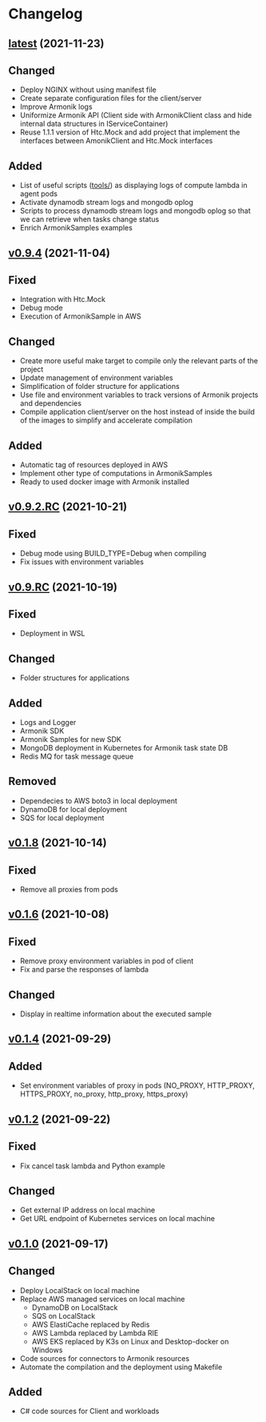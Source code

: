 # Changelog

## [latest](https://github.com/aneoconsulting/armonik/tree/latest) (2021-11-23)
Changed
-
* Deploy NGINX without using manifest file
* Create separate configuration files for the client/server
* Improve Armonik logs
* Uniformize Armonik API (Client side with ArmonikClient class and hide internal data structures in IServiceContainer)
* Reuse 1.1.1 version of Htc.Mock and add project that implement the interfaces between AmonikClient and Htc.Mock interfaces

Added
-
* List of useful scripts ([tools/](./tools)) as displaying logs of compute lambda in agent pods
* Activate dynamodb stream logs and mongodb oplog
* Scripts to process dynamodb stream logs and mongodb oplog so that we can retrieve when tasks change status
* Enrich ArmonikSamples examples


## [v0.9.4](https://github.com/aneoconsulting/armonik/tree/v0.9.4) (2021-11-04)
Fixed
-
* Integration with Htc.Mock
* Debug mode
* Execution of ArmonikSample in AWS

Changed
-
* Create more useful make target to compile only the relevant parts of the project
* Update management of environment variables
* Simplification of folder structure for applications
* Use file and environment variables to track versions of Armonik projects and dependencies
* Compile application client/server on the host instead of inside the build of the images to simplify and accelerate compilation

Added
-
* Automatic tag of resources deployed in AWS
* Implement other type of computations in ArmonikSamples
* Ready to used docker image with Armonik installed

## [v0.9.2.RC](https://github.com/aneoconsulting/armonik/tree/v0.9.2.RC) (2021-10-21)
Fixed
-
* Debug mode using BUILD_TYPE=Debug when compiling
* Fix issues with environment variables

## [v0.9.RC](https://github.com/aneoconsulting/armonik/tree/v0.9.RC) (2021-10-19)
Fixed
-
* Deployment in WSL

Changed
-
* Folder structures for applications

Added
-
* Logs and Logger
* Armonik SDK
* Armonik Samples for new SDK
* MongoDB deployment in Kubernetes for Armonik task state DB
* Redis MQ for task message queue

Removed
-
* Dependecies to AWS boto3 in local deployment
* DynamoDB for local deployment
* SQS for local deployment

## [v0.1.8](https://github.com/aneoconsulting/armonik/tree/v0.1.8) (2021-10-14)
Fixed
-
* Remove all proxies from pods

## [v0.1.6](https://github.com/aneoconsulting/armonik/tree/v0.1.6) (2021-10-08)
Fixed
-
* Remove proxy environment variables in pod of client
* Fix and parse the responses of lambda

Changed
- 
* Display in realtime information about the executed sample

## [v0.1.4](https://github.com/aneoconsulting/armonik/tree/v0.1.4) (2021-09-29)
Added
-
* Set environment variables of proxy in pods (NO_PROXY, HTTP_PROXY, HTTPS_PROXY, no_proxy, http_proxy, https_proxy)

## [v0.1.2](https://github.com/aneoconsulting/armonik/tree/v0.1.2) (2021-09-22)
Fixed
-
* Fix cancel task lambda  and Python example

Changed
- 
* Get external IP address on local machine
* Get URL endpoint of Kubernetes services on local machine

## [v0.1.0](https://github.com/aneoconsulting/armonik/tree/v0.1.0) (2021-09-17)

Changed
-
* Deploy LocalStack on local machine
* Replace AWS managed services on local machine
    * DynamoDB on LocalStack
    * SQS on LocalStack
    * AWS ElastiCache replaced by Redis
    * AWS Lambda replaced by Lambda RIE
    * AWS EKS replaced by K3s on Linux and Desktop-docker on Windows
* Code sources for connectors to Armonik resources
* Automate the compilation and the deployment using Makefile

Added
-
* C# code sources for Client and workloads
